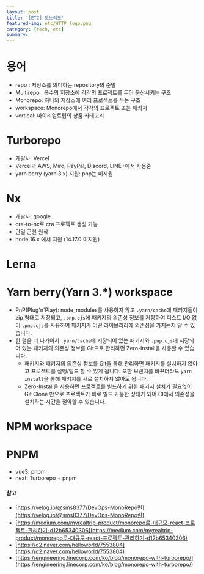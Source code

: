 ```yaml
---
layout: post
title: '[ETC] 모노레포'
featured-img: etc/HTTP_logo.png
category: [tech, etc]
summary:
---
```


# 용어
- repo : 저장소를 의미하는 repository의 준말
- Multirepo : 복수의 저장소에 각각의 프로젝트를 두어 분산시키는 구조
- Monorepo: 하나의 저장소에 여러 프로젝트를 두는 구조
- workspace: Monorepo에서 각각의 프로젝트 또는 패키지
- vertical: 마이리얼트립의 상품 카테고리

# Turborepo
- 개발사: Vercel
- Vercel과 AWS, Miro, PayPal, Discord, LINE+에서 사용중
- yarn berry (yarn 3.x) 지원: pnp는 미지원

# Nx
- 개발사: google
- cra-to-nx로 cra 프로젝트 생성 가능
- 단일 근원 원칙
- node 16.x 에서 지원 (14.17.0 미지원)

# Lerna

# Yarn berry(Yarn 3.*) workspace
- PnP(Plug'n'Play): node_modules를 사용하지 않고 `.yarn/cache`에 패키지들이 zip 형태로 저장되고, `.pnp.cjs`에 패키지의 의존성 정보를 저장하여 디스트 I/O 없이 `.pnp.cjs`를 사용하여 패키지가 어떤 라이브러리에 의존성을 가지는지 알 수 있습니다.
- 한 걸음 더 나가아서 `.yarn/cache`에 저장되어 있는 패키지와 `.pnp.cjs`에 저장되어 있는 패키지의 의존성 정보를 Git으로 관리하면 Zero-Install을 사용할 수 있습니다.
  - 패키지와 패키지의 의존성 정보를 Git을 통해 관리하면 패키지를 설치하지 않아고 프로젝트를 실행/빌드 할 수 있게 됩니다. 또한 브랜치를 바꾸더라도 `yarn install`을 통해 패키지를 새로 설치하지 않아도 됩니다.
  - Zero-Install을 사용하면 프로젝트를 빌드하기 위한 패키지 설치가 필요없이 Git Clone 만으로 프로젝트가 바로 빌드 가능한 상태가 되어 CI에서 의존성을 설치하는 시간을 절약할 수 있습니다.

# NPM workspace

# PNPM
- vue3: pnpm
- next: Turborepo + pnpm

#### 참고
- [https://velog.io/@sms8377/DevOps-MonoRepo린](https://velog.io/@sms8377/DevOps-MonoRepo린)
- [https://medium.com/myrealtrip-product/monorepo로-대규모-react-프로젝트-관리하기-d12b65340306](https://medium.com/myrealtrip-product/monorepo로-대규모-react-프로젝트-관리하기-d12b65340306)
- [https://d2.naver.com/helloworld/7553804](https://d2.naver.com/helloworld/7553804)
- [https://engineering.linecorp.com/ko/blog/monorepo-with-turborepo/](https://engineering.linecorp.com/ko/blog/monorepo-with-turborepo/)
